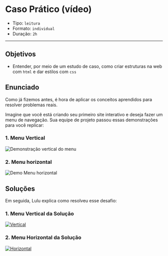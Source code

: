 # Caso Prático (vídeo)

- Tipo: `leitura`
- Formato: `individual`
- Duração: `2h`

***

## Objetivos

* Entender, por meio de um estudo de caso, como criar estruturas na web com
  `html` e dar estilos com `css`

## Enunciado

Como já fizemos antes, é hora de aplicar os conceitos aprendidos para resolver
problemas reais.

Imagine que você está criando seu primeiro site interativo e deseja fazer um
menu de navegação. Sua equipe de projeto passou essas demonstrações para você
replicar:

### 1. Menu Vertical

![Demonstra&#xE7;&#xE3;o vertical do menu](https://fotos.subefotos.com/3b523ebdaaa3e207adb555eaa26b8351o.gif)

### 2. Menu horizontal

![Demo Menu horizontal](https://fotos.subefotos.com/9da8149c853131e7e7282a30c9dc37e6o.gif)

## Soluções

Em seguida, Lulu explica como resolveu esse desafio:

### 1. Menu Vertical da Solução

[![Vertical](https://img.youtube.com/vi/tk6DAx5Crn4/0.jpg)](https://www.youtube.com/watch?v=tk6DAx5Crn4)

### 2. Menu Horizontal da Solução

[![Horizontal](https://img.youtube.com/vi/2brqbH94z40/0.jpg)](https://www.youtube.com/watch?v=2brqbH94z40)

